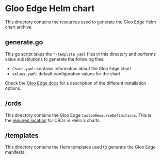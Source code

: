 # Gloo Edge Helm chart
This directory contains the resources used to generate the Gloo Edge Helm chart archive.

## generate.go
This go script takes the `*-template.yaml` files in this directory and performs value substitutions 
to generate the following files:

- `Chart.yaml`: contains information about the Gloo Edge chart
- `values.yaml`: default configuration values for the chart

Check the [Gloo Edge docs](https://gloo.solo.io/installation/quick_start/#2-choosing-a-deployment-option)
for a description of the different installation options.

## /crds
This directory contains the Gloo Edge `CustomResourceDefinitions`. This is the 
[required location](https://helm.sh/docs/topics/charts/#custom-resource-definitions-crds) for CRDs in Helm 3 charts.

## /templates
This directory contains the Helm templates used to generate the Gloo Edge manifests.